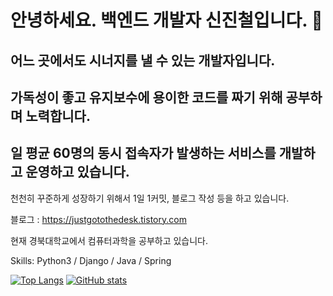 # 안녕하세요. 백엔드 개발자 신진철입니다. 👋 #

## 어느 곳에서도 시너지를 낼 수 있는 개발자입니다. ##
## 가독성이 좋고 유지보수에 용이한 코드를 짜기 위해 공부하며 노력합니다. ##
## 일 평균 60명의 동시 접속자가 발생하는 서비스를 개발하고 운영하고 있습니다. ##
천천히 꾸준하게 성장하기 위해서 1일 1커밋, 블로그 작성 등을 하고 있습니다.

블로그 : https://justgotothedesk.tistory.com

현재 경북대학교에서 컴퓨터과학을 공부하고 있습니다.

Skills: Python3 / Django / Java / Spring

[![Top Langs](https://github-readme-stats.vercel.app/api/top-langs/?username=justgotothedesk)](https://github.com/anuraghazra/github-readme-stats)
[![GitHub stats](https://github-readme-stats.vercel.app/api?username=justgotothedesk&show_icons=true)](https://github.com/anuraghazra/github-readme-stats)
<!--
**justgotothedesk/justgotothedesk** is a ✨ _special_ ✨ repository because its `README.md` (this file) appears on your GitHub profile.

Here are some ideas to get you started:

- 🔭 I’m currently working on ...
- 🌱 I’m currently learning ...
- 👯 I’m looking to collaborate on ...
- 🤔 I’m looking for help with ...
- 💬 Ask me about ...
- 📫 How to reach me: ...
- 😄 Pronouns: ...
- ⚡ Fun fact: ...
-->
